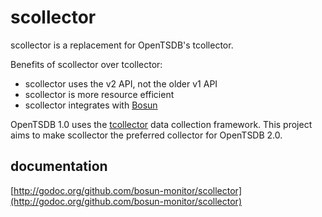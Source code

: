 # scollector

scollector is a replacement for OpenTSDB's tcollector.

Benefits of scollector over tcollector:

- scollector uses the v2 API, not the older v1 API
- scollector is more resource efficient
- scollector integrates with [Bosun](http://bosun.org)

OpenTSDB 1.0 uses the
[tcollector](https://github.com/OpenTSDB/tcollector)
data collection framework.
This project aims to make scollector the
preferred collector for OpenTSDB 2.0.

## documentation

[http://godoc.org/github.com/bosun-monitor/scollector](http://godoc.org/github.com/bosun-monitor/scollector)
